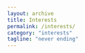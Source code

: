 ```yaml
---
layout: archive
title: Interests
permalink: /interests/
category: "interests"
tagline: "never ending"
---
```

